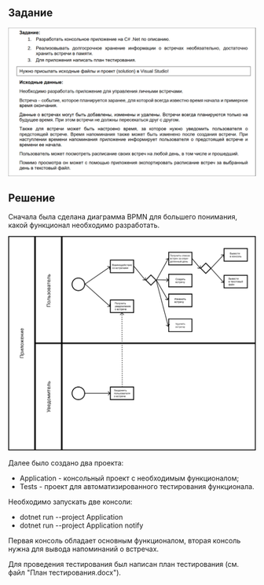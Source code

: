 ## Задание
![image](Задание.png)

## Решение
Сначала была сделана диаграмма BPMN для большего понимания, какой функционал необходимо разработать.

![image](Диаграмма_BPMN.png)

Далее было создано два проекта:
- Application - консольный проект с необходимым функционалом;
- Tests - проект для автоматизированного тестирования функционала.

Необходимо запускать две консоли:
- dotnet run --project Application
- dotnet run --project Application notify

Первая консоль обладает основным функционалом, вторая консоль нужна для вывода напоминаний о встречах.

Для проведения тестирования был написан план тестирования (см. файл "План тестирования.docx").
